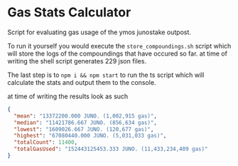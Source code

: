 # Gas Stats Calculator

Script for evaluating gas usage of the ymos junostake outpost.

To run it yourself you would execute the `store_compoundings.sh` script which will store the logs of the compoundings that have occured so far. at time of writing the shell script generates 229 json files.

The last step is to `npm i && npm start` to run the ts script which will calculate the stats and output them to the console.

at time of writing the results look as such

```json
{
  "mean": "13372200.000 JUNO. (1,002,915 gas)",
  "median": "11421786.667 JUNO. (856,634 gas)",
  "lowest": "1609026.667 JUNO. (120,677 gas)",
  "highest": "67080440.000 JUNO. (5,031,033 gas)",
  "totalCount": 11400,
  "totalGasUsed": "152443125453.333 JUNO. (11,433,234,409 gas)"
}
```

